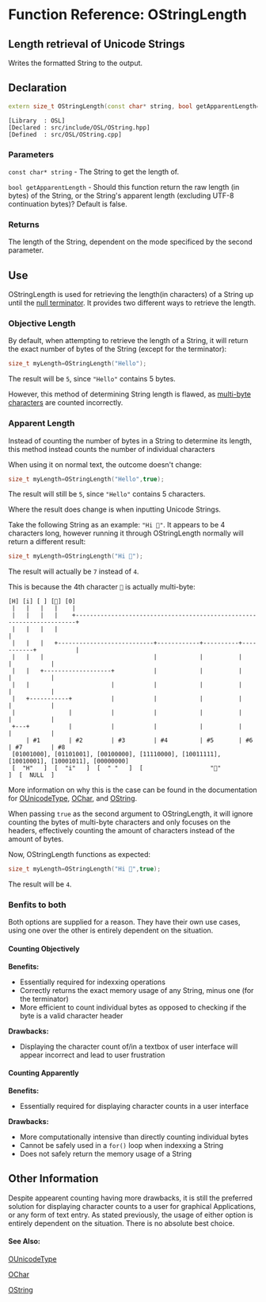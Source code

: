 # Function Reference: OStringLength
## Length retrieval of Unicode Strings
Writes the formatted String to the output.

## Declaration
```cpp
extern size_t OStringLength(const char* string, bool getApparentLength=false);
```
```
[Library  : OSL]
[Declared : src/include/OSL/OString.hpp]
[Defined  : src/OSL/OString.cpp]
```

### Parameters
`const char* string` - The String to get the length of.

`bool getApparentLength` - Should this function return the raw length (in bytes) of the String,
or the String's apparent length (excluding UTF-8 continuation bytes)? Default is false.

### Returns
The length of the String, dependent on the mode specificed by the second parameter.

## Use
OStringLength is used for retrieving the length(in characters) of a String up until the [null terminator](https://en.wikipedia.org/wiki/Null-terminated_string).
It provides two different ways to retrieve the length.

### Objective Length
By default, when attempting to retrieve the length of a String, it will return the exact number of bytes of the String (except for the terminator):
```cpp
size_t myLength=OStringLength("Hello");
```
The result will be `5`, since `"Hello"` contains 5 bytes.

However, this method of determining String length is flawed, as [multi-byte characters](https://github.com/RosettaHS/OrionAPI/blob/main/docs/Type%20Reference/OUnicodeType.md#multi-byte-unicode-characters)
are counted incorrectly.

### Apparent Length
Instead of counting the number of bytes in a String to determine its length, this method instead counts the number of individual characters

When using it on normal text, the outcome doesn't change:
```cpp
size_t myLength=OStringLength("Hello",true);
```
The result will still be `5`, since `"Hello"` contains 5 characters.

Where the result does change is when inputting Unicode Strings.

Take the following String as an example: `"Hi 👋"`. It appears to be 4 characters long, however running it through OStringLength normally will return a different result:
```cpp
size_t myLength=OStringLength("Hi 👋");
```
The result will actually be `7` instead of `4`.

This is because the 4th character `👋` is actually multi-byte:
```
[H] [i] [ ] [👋] [0]
 |   |   |   |    |
 |   |   |   |    +----------------------------------------------------------------------+
 |   |   |   |                                                                           |
 |   |   |   +---------------------------+------------+----------+-----------+           |
 |   |   |                               |            |          |           |           |
 |   |   +-------------------+           |            |          |           |           |
 |   |                       |           |            |          |           |           |
 |   +-----------+           |           |            |          |           |           |
 |               |           |           |            |          |           |           |
 +---+           |           |           |            |          |           |           |
     | #1        | #2        | #3        | #4         | #5       | #6        | #7        | #8
 [01001000], [01101001], [00100000], [11110000], [10011111], [10010001], [10001011], [00000000]
 [  "H"   ]  [  "i"   ]  [  " "   ]  [                   "👋"                     ]  [  NULL  ]
```
More information on why this is the case can be found in the documentation for [OUnicodeType](https://github.com/RosettaHS/OrionAPI/blob/main/docs/Type%20Reference/OUnicodeType.md), [OChar](https://github.com/RosettaHS/OrionAPI/blob/main/docs/Type%20Reference/OChar.md), and [OString](https://github.com/RosettaHS/OrionAPI/blob/main/docs/Type%20Reference/OString.md#unicode-support).

When passing `true` as the second argument to OStringLength, it will ignore counting the bytes of multi-byte characters and only focuses on the headers,
effectively counting the amount of characters instead of the amount of bytes.

Now, OStringLength functions as expected:
```cpp
size_t myLength=OStringLength("Hi 👋",true);
```
The result will be `4`.

### Benfits to both
Both options are supplied for a reason. They have their own use cases, using one over the other is entirely dependent on the situation.

#### Counting Objectively
**Benefits:**

* Essentially required for indexxing operations
* Correctly returns the exact memory usage of any String, minus one (for the terminator)
* More efficient to count individual bytes as opposed to checking if the byte is a valid character header

**Drawbacks:**

* Displaying the character count of/in a textbox of user interface will appear incorrect and lead to user frustration

#### Counting Apparently
**Benefits:**

* Essentially required for displaying character counts in a user interface

**Drawbacks:**

* More computationally intensive than directly counting individual bytes
* Cannot be safely used in a `for()` loop when indexxing a String
* Does not safely return the memory usage of a String

## Other Information
Despite appearent counting having more drawbacks, it is still the preferred solution for displaying character counts to a user for graphical Applications, or any form of text entry.
As stated previously, the usage of either option is entirely dependent on the situation. There is no absolute best choice.

#### See Also:
[OUnicodeType](https://github.com/RosettaHS/OrionAPI/blob/main/docs/Type%20Reference/OUnicodeType.md)

[OChar](https://github.com/RosettaHS/OrionAPI/blob/main/docs/Type%20Reference/OChar.md)

[OString](https://github.com/RosettaHS/OrionAPI/blob/main/docs/Type%20Reference/OString.md)